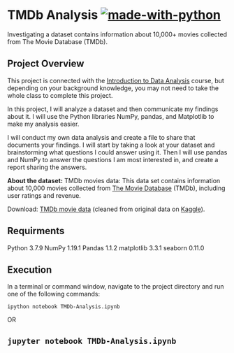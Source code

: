 # TMDb Analysis  [![made-with-python](https://img.shields.io/badge/Made%20with-Python-1f425f.svg)](https://www.python.org/)
Investigating a dataset contains information about 10,000+ movies collected from The Movie Database (TMDb).


## Project Overview

This project is connected with the [Introduction to Data Analysis](https://classroom.udacity.com/courses/ud170) course, but depending on your background knowledge, you may not need to take the whole class to complete this project.

In this project, I will analyze a dataset and then communicate my findings about it. I will use the Python libraries NumPy, pandas, and Matplotlib to make my analysis easier.

I will conduct my own data analysis and create a file to share that documents your findings. I will start by taking a look at your dataset and brainstorming what questions I could answer using it. Then I will use pandas and NumPy to answer the questions I am most interested in, and create a report sharing the answers.


**About the dataset:**
TMDb movies data: This data set contains information about 10,000 movies collected from [The Movie Database](https://www.themoviedb.org/) (TMDb), including user ratings and revenue.

Download: [TMDb movie data](https://www.google.com/url?q=https://d17h27t6h515a5.cloudfront.net/topher/2017/October/59dd1c4c_tmdb-movies/tmdb-movies.csv&sa=D&ust=1532469042115000) (cleaned from original data on [Kaggle](https://www.kaggle.com/tmdb/tmdb-movie-metadata)).


## Requirments 
Python      3.7.9
NumPy       1.19.1
Pandas      1.1.2
matplotlib  3.3.1
seaborn     0.11.0

## Execution
In a terminal or command window, navigate to the project directory and run one of the following commands:

`ipython notebook TMDb-Analysis.ipynb`

OR

`jupyter notebook TMDb-Analysis.ipynb`
---
